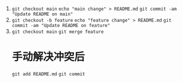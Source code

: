 1. `git checkout main`
   `echo "main change" > README.md`
   `git commit -am "Update README on main"`
2. `git checkout -b feature`
   `echo "feature change" > README.md`
   `git commit -am "Update README on feature"`
3. `git checkout main`
   `git merge feature`
   # 手动解决冲突后
   `git add README.md`
   `git commit`
